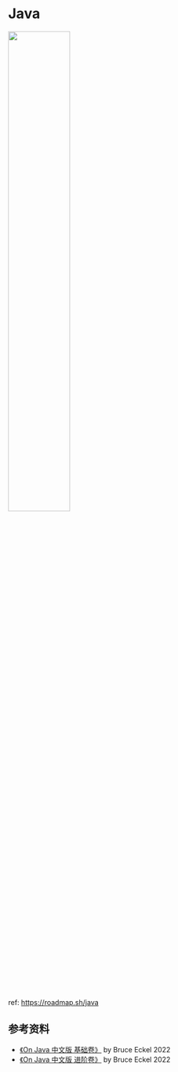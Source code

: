 # Java

<img style="display:block;width:50%" src="https://roadmap.sh/roadmaps/java.png">

ref: https://roadmap.sh/java

## 参考资料
- [《On Java 中文版 基础卷》](https://book.douban.com/subject/35751619/) by Bruce Eckel 2022
- [《On Java 中文版 进阶卷》](https://book.douban.com/subject/35751623/) by Bruce Eckel 2022